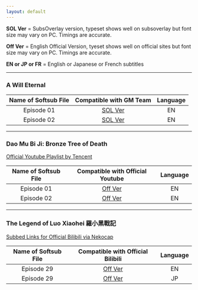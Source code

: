 ```yaml
---
layout: default
---
```



**SOL Ver**         = SubsOverlay version, typeset shows well on subsoverlay but font size may vary on PC. Timings are accurate.


**Off Ver**         = English Official Version, tyeset shows well on official sites but font size may vary on PC. Timings are accurate.


**EN or JP or FR**  = English or Japanese or French subtitles


-----

### A Will Eternal

| Name of Softsub File | Compatible with GM Team | Language |
| :-: | :-: | :-: |
| Episode 01 | <a href="https://wuzimiko.github.io/subsoverlay/awilleternal/subs/SOLverAWE12.ass">SOL Ver</a>  | EN |
| Episode 02 | <a href="https://wuzimiko.github.io/subsoverlay/awilleternal/subs/SOLverAWE13.ass">SOL Ver</a>  | EN |

---

### Dao Mu Bi Ji: Bronze Tree of Death

<a href="https://www.youtube.com/playlist?list=PLxOs22nkVmnKroGV7O6qMwZ59RW31elGF">Official Youtube Playlist by Tencent</a>

| Name of Softsub File | Compatible with Official Youtube | Language |
| :-: | :-: | :-: |
| Episode 01 | <a href="https://wuzimiko.github.io/subsoverlay/bronzetreeofdeath/subs/OffverDMBJ01.ass">Off Ver</a>  | EN |
| Episode 02 | <a href="https://wuzimiko.github.io/subsoverlay/bronzetreeofdeath/subs/OffverDMBJ02.ass">Off Ver</a>  | EN |

---

### The Legend of Luo Xiaohei 羅小黑戰記
<a href="https://nekocap.com/capper/DF3YHpusniF">Subbed Links for Official Bilibili via Nekocap</a>

| Name of Softsub File | Compatible with Official Bilibili | Language |
| :-: | :-: | :-: |
| Episode 29 | <a href="https://wuzimiko.github.io/subsoverlay/luoxiaohei/subs/ENOffVerLuoXiaoHeiEP29.ass">Off Ver</a>  | EN |
| Episode 29 | <a href="https://wuzimiko.github.io/subsoverlay/luoxiaohei/subs/JPOffVerLuoXiaoHeiEP29.ass">Off Ver</a>  | JP |
